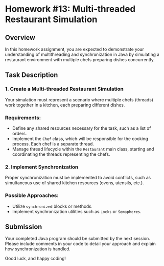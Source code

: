 # Homework #13: Multi-threaded Restaurant Simulation

## Overview
In this homework assignment, you are expected to demonstrate your understanding of multithreading and synchronization in Java by simulating a restaurant environment with multiple chefs preparing dishes concurrently.

## Task Description

### 1. Create a Multi-threaded Restaurant Simulation
Your simulation must represent a scenario where multiple chefs (threads) work together in a kitchen, each preparing different dishes.

### Requirements:
- Define any shared resources necessary for the task, such as a list of orders.
- Implement the `Chef` class, which will be responsible for the cooking process. Each chef is a separate thread.
- Manage thread lifecycle within the `Restaurant` main class, starting and coordinating the threads representing the chefs.

### 2. Implement Synchronization
Proper synchronization must be implemented to avoid conflicts, such as simultaneous use of shared kitchen resources (ovens, utensils, etc.).

### Possible Approaches:
- Utilize `synchronized` blocks or methods.
- Implement synchronization utilities such as `Locks` or `Semaphores`.

## Submission
Your completed Java program should be submitted by the next session. Please include comments in your code to detail your approach and explain how synchronization is handled.

Good luck, and happy coding!

